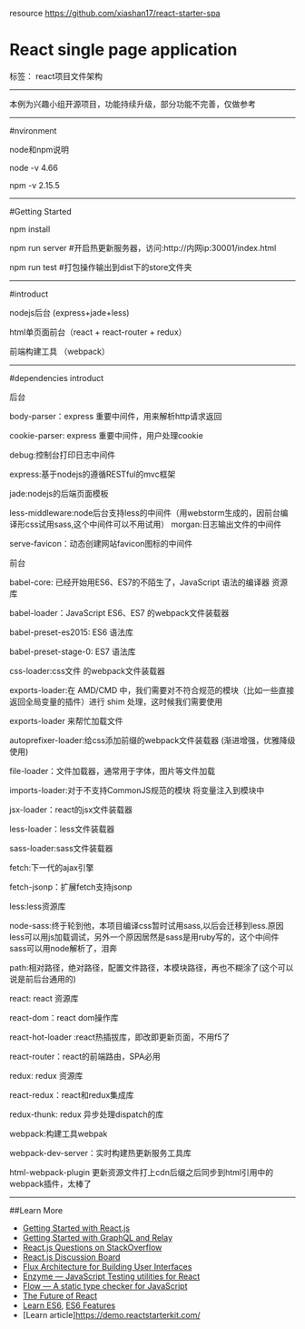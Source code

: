 

resource  https://github.com/xiashan17/react-starter-spa

# React single page application

标签： react项目文件架构

---

本例为兴趣小组开源项目，功能持续升级，部分功能不完善，仅做参考

----------


#nvironment

node和npm说明

node -v 4.66

npm -v 2.15.5


----------

#Getting Started

npm install

npm run server #开启热更新服务器，访问:http://内网ip:30001/index.html

npm run test   #打包操作输出到dist下的store文件夹

----------


#introduct

nodejs后台     (express+jade+less)

html单页面前台（react + react-router + redux）

前端构建工具  （webpack）

----------


#dependencies introduct

后台

body-parser：express 重要中间件，用来解析http请求返回

cookie-parser: express 重要中间件，用户处理cookie

debug:控制台打印日志中间件

express:基于nodejs的遵循RESTful的mvc框架

jade:nodejs的后端页面模板

less-middleware:node后台支持less的中间件（用webstorm生成的，因前台编译形css试用sass,这个中间件可以不用试用）
morgan:日志输出文件的中间件

serve-favicon：动态创建网站favicon图标的中间件


前台

babel-core: 已经开始用ES6、ES7的不陌生了，JavaScript 语法的编译器 资源库

babel-loader：JavaScript ES6、ES7 的webpack文件装载器

babel-preset-es2015: ES6 语法库

babel-preset-stage-0: ES7 语法库

css-loader:css文件 的webpack文件装载器

exports-loader:在 AMD/CMD 中，我们需要对不符合规范的模块（比如一些直接返回全局变量的插件）进行 shim 处理，这时候我们需要使用

exports-loader 来帮忙加载文件

autoprefixer-loader:给css添加前缀的webpack文件装载器 (渐进增强，优雅降级使用)

file-loader：文件加载器，通常用于字体，图片等文件加载

imports-loader:对于不支持CommonJS规范的模块 将变量注入到模块中

jsx-loader：react的jsx文件装载器

less-loader：less文件装载器

sass-loader:sass文件装载器


fetch:下一代的ajax引擎

fetch-jsonp：扩展fetch支持jsonp

less:less资源库

node-sass:终于轮到他，本项目编译css暂时试用sass,以后会迁移到less.原因less可以用js加载调试，另外一个原因居然是sass是用ruby写的，这个中间件sass可以用node解析了，泪奔

path:相对路径，绝对路径，配置文件路径，本模块路径，再也不糊涂了(这个可以说是前后台通用的)

react: react 资源库

react-dom：react dom操作库

react-hot-loader :react热插拔库，即改即更新页面，不用f5了

react-router：react的前端路由，SPA必用

redux: redux 资源库

react-redux：react和redux集成库

redux-thunk: redux 异步处理dispatch的库

webpack:构建工具webpak

webpack-dev-server：实时构建热更新服务工具库

html-webpack-plugin 更新资源文件打上cdn后缀之后同步到html引用中的webpack插件，太棒了

----------
##Learn More

  * [Getting Started with React.js](http://facebook.github.io/react/)
  * [Getting Started with GraphQL and Relay](https://quip.com/oLxzA1gTsJsE)
  * [React.js Questions on StackOverflow](http://stackoverflow.com/questions/tagged/reactjs)
  * [React.js Discussion Board](https://discuss.reactjs.org/)
  * [Flux Architecture for Building User Interfaces](http://facebook.github.io/flux/)
  * [Enzyme — JavaScript Testing utilities for React](http://airbnb.io/enzyme/)
  * [Flow — A static type checker for JavaScript](http://flowtype.org/)
  * [The Future of React](https://github.com/reactjs/react-future)
  * [Learn ES6](https://babeljs.io/docs/learn-es6/), [ES6 Features](https://github.com/lukehoban/es6features#readme)
  * [Learn article]https://demo.reactstarterkit.com/


